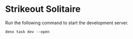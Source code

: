 # Strikeout Solitaire

Run the following command to start the development server.

```shell
deno task dev --open
```
